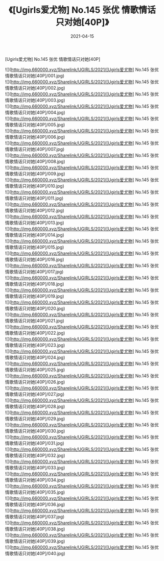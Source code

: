 ﻿---
layout: post
title:  《[Ugirls爱尤物] No.145 张优 情歌情话只对她[40P]》
date:   2021-04-15
img: http://img.660000.xyz/Sharelink/UGIRLS/2021/[Ugirls爱尤物] No.145 张优 情歌情话只对她[40P]/000.jpg
categories: [美女, 清纯, 唯美]
---

[Ugirls爱尤物] No.145 张优 情歌情话只对她[40P]

  ![](http://img.660000.xyz/Sharelink/UGIRLS/2021/[Ugirls爱尤物] No.145 张优 情歌情话只对她[40P]/001.jpg) <br> ![](http://img.660000.xyz/Sharelink/UGIRLS/2021/[Ugirls爱尤物] No.145 张优 情歌情话只对她[40P]/002.jpg) <br> ![](http://img.660000.xyz/Sharelink/UGIRLS/2021/[Ugirls爱尤物] No.145 张优 情歌情话只对她[40P]/003.jpg) <br> ![](http://img.660000.xyz/Sharelink/UGIRLS/2021/[Ugirls爱尤物] No.145 张优 情歌情话只对她[40P]/004.jpg) <br> ![](http://img.660000.xyz/Sharelink/UGIRLS/2021/[Ugirls爱尤物] No.145 张优 情歌情话只对她[40P]/005.jpg) <br> ![](http://img.660000.xyz/Sharelink/UGIRLS/2021/[Ugirls爱尤物] No.145 张优 情歌情话只对她[40P]/006.jpg) <br> ![](http://img.660000.xyz/Sharelink/UGIRLS/2021/[Ugirls爱尤物] No.145 张优 情歌情话只对她[40P]/007.jpg) <br> ![](http://img.660000.xyz/Sharelink/UGIRLS/2021/[Ugirls爱尤物] No.145 张优 情歌情话只对她[40P]/008.jpg) <br> ![](http://img.660000.xyz/Sharelink/UGIRLS/2021/[Ugirls爱尤物] No.145 张优 情歌情话只对她[40P]/009.jpg) <br> ![](http://img.660000.xyz/Sharelink/UGIRLS/2021/[Ugirls爱尤物] No.145 张优 情歌情话只对她[40P]/010.jpg) <br> ![](http://img.660000.xyz/Sharelink/UGIRLS/2021/[Ugirls爱尤物] No.145 张优 情歌情话只对她[40P]/011.jpg) <br> ![](http://img.660000.xyz/Sharelink/UGIRLS/2021/[Ugirls爱尤物] No.145 张优 情歌情话只对她[40P]/012.jpg) <br> ![](http://img.660000.xyz/Sharelink/UGIRLS/2021/[Ugirls爱尤物] No.145 张优 情歌情话只对她[40P]/013.jpg) <br> ![](http://img.660000.xyz/Sharelink/UGIRLS/2021/[Ugirls爱尤物] No.145 张优 情歌情话只对她[40P]/014.jpg) <br> ![](http://img.660000.xyz/Sharelink/UGIRLS/2021/[Ugirls爱尤物] No.145 张优 情歌情话只对她[40P]/015.jpg) <br> ![](http://img.660000.xyz/Sharelink/UGIRLS/2021/[Ugirls爱尤物] No.145 张优 情歌情话只对她[40P]/016.jpg) <br> ![](http://img.660000.xyz/Sharelink/UGIRLS/2021/[Ugirls爱尤物] No.145 张优 情歌情话只对她[40P]/017.jpg) <br> ![](http://img.660000.xyz/Sharelink/UGIRLS/2021/[Ugirls爱尤物] No.145 张优 情歌情话只对她[40P]/018.jpg) <br> ![](http://img.660000.xyz/Sharelink/UGIRLS/2021/[Ugirls爱尤物] No.145 张优 情歌情话只对她[40P]/019.jpg) <br> ![](http://img.660000.xyz/Sharelink/UGIRLS/2021/[Ugirls爱尤物] No.145 张优 情歌情话只对她[40P]/020.jpg) <br> ![](http://img.660000.xyz/Sharelink/UGIRLS/2021/[Ugirls爱尤物] No.145 张优 情歌情话只对她[40P]/021.jpg) <br> ![](http://img.660000.xyz/Sharelink/UGIRLS/2021/[Ugirls爱尤物] No.145 张优 情歌情话只对她[40P]/022.jpg) <br> ![](http://img.660000.xyz/Sharelink/UGIRLS/2021/[Ugirls爱尤物] No.145 张优 情歌情话只对她[40P]/023.jpg) <br> ![](http://img.660000.xyz/Sharelink/UGIRLS/2021/[Ugirls爱尤物] No.145 张优 情歌情话只对她[40P]/024.jpg) <br> ![](http://img.660000.xyz/Sharelink/UGIRLS/2021/[Ugirls爱尤物] No.145 张优 情歌情话只对她[40P]/025.jpg) <br> ![](http://img.660000.xyz/Sharelink/UGIRLS/2021/[Ugirls爱尤物] No.145 张优 情歌情话只对她[40P]/026.jpg) <br> ![](http://img.660000.xyz/Sharelink/UGIRLS/2021/[Ugirls爱尤物] No.145 张优 情歌情话只对她[40P]/027.jpg) <br> ![](http://img.660000.xyz/Sharelink/UGIRLS/2021/[Ugirls爱尤物] No.145 张优 情歌情话只对她[40P]/028.jpg) <br> ![](http://img.660000.xyz/Sharelink/UGIRLS/2021/[Ugirls爱尤物] No.145 张优 情歌情话只对她[40P]/029.jpg) <br> ![](http://img.660000.xyz/Sharelink/UGIRLS/2021/[Ugirls爱尤物] No.145 张优 情歌情话只对她[40P]/030.jpg) <br> ![](http://img.660000.xyz/Sharelink/UGIRLS/2021/[Ugirls爱尤物] No.145 张优 情歌情话只对她[40P]/031.jpg) <br> ![](http://img.660000.xyz/Sharelink/UGIRLS/2021/[Ugirls爱尤物] No.145 张优 情歌情话只对她[40P]/032.jpg) <br> ![](http://img.660000.xyz/Sharelink/UGIRLS/2021/[Ugirls爱尤物] No.145 张优 情歌情话只对她[40P]/033.jpg) <br> ![](http://img.660000.xyz/Sharelink/UGIRLS/2021/[Ugirls爱尤物] No.145 张优 情歌情话只对她[40P]/034.jpg) <br> ![](http://img.660000.xyz/Sharelink/UGIRLS/2021/[Ugirls爱尤物] No.145 张优 情歌情话只对她[40P]/035.jpg) <br> ![](http://img.660000.xyz/Sharelink/UGIRLS/2021/[Ugirls爱尤物] No.145 张优 情歌情话只对她[40P]/036.jpg) <br> ![](http://img.660000.xyz/Sharelink/UGIRLS/2021/[Ugirls爱尤物] No.145 张优 情歌情话只对她[40P]/037.jpg) <br> ![](http://img.660000.xyz/Sharelink/UGIRLS/2021/[Ugirls爱尤物] No.145 张优 情歌情话只对她[40P]/038.jpg) <br> ![](http://img.660000.xyz/Sharelink/UGIRLS/2021/[Ugirls爱尤物] No.145 张优 情歌情话只对她[40P]/039.jpg) <br> ![](http://img.660000.xyz/Sharelink/UGIRLS/2021/[Ugirls爱尤物] No.145 张优 情歌情话只对她[40P]/040.jpg) <br>
